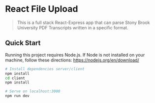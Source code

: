 # React File Upload

> This is a full stack React-Express app that can parse Stony Brook University PDF Transcripts written in a specific format.

## Quick Start
Running this project requires Node.js. If Node is not installed on your machine, follow these directions: https://nodejs.org/en/download/
```bash
# Install dependencies server/client
npm install
cd client
npm install

# Serve on localhost:3000
npm run dev
```
